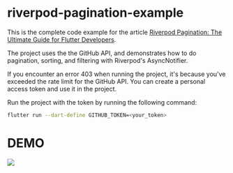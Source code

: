 # riverpod-pagination-example

This is the complete code example for the
article [Riverpod Pagination: The Ultimate Guide for Flutter Developers](https://dinkomarinac.dev/riverpod-pagination-the-ultimate-guide-for-flutter-developers).

The project uses the the GitHub API, and demonstrates how to do pagination,
sorting, and filtering with Riverpod's AsyncNotifier.

If you encounter an error 403 when running the project, it's because you've
exceeded the rate limit for the GitHub API. You can create a personal access
token and use it in the project.

Run the project with the token by running the following command:

```bash
flutter run --dart-define GITHUB_TOKEN=<your_token>
```

# DEMO

![](https://github.com/dinko7/riverpod-pagination-example/assets/1454449/fdb2f869-b05f-455e-84d4-6cda882891d8)
